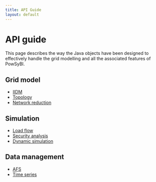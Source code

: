 ```yaml
---
title: API Guide
layout: default
---
```


# API guide

This page describes the way the Java objects have been
designed to effectively handle the grid modelling and all the associated features
of PowSyBl.

## Grid model
- [IIDM]()
- [Topology]()
- [Network reduction]()

## Simulation
- [Load flow](loadflow.md)
- [Security analysis](security-analysis.md)
- [Dynamic simulation](dynamic-simulation.md)

## Data management
- [AFS]()
- [Time series]()
